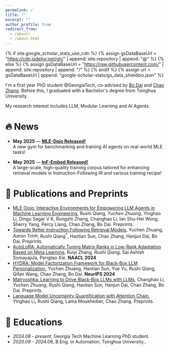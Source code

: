 ```yaml
---
permalink: /
title: ""
excerpt: ""
author_profile: true
redirect_from: 
  - /about/
  - /about.html
---
```


{% if site.google_scholar_stats_use_cdn %}
{% assign gsDataBaseUrl = "https://cdn.jsdelivr.net/gh/" | append: site.repository | append: "@" %}
{% else %}
{% assign gsDataBaseUrl = "https://raw.githubusercontent.com/" | append: site.repository | append: "/" %}
{% endif %}
{% assign url = gsDataBaseUrl | append: "google-scholar-stats/gs_data_shieldsio.json" %}

<span class='anchor' id='about-me'></span>

I'm a first year PhD student @GeorgiaTech, co-advised by [Bo Dai](https://bo-dai.github.io/) and [Chao Zhang](http://chaozhang.org/). Before this, I graduated with a Bachelor's degree from Tsinghua University.

My research interest includes LLM, Modular Learning and AI Agents.


# 🔥 News

- **May 2025** — [**MLE-Dojo Released!**](https://mle-dojo.github.io/MLE-Dojo-page/)  
  A new gym for benchmarking and training AI agents on real-world MLE tasks!

- **May 2025** — [**InF-Embed Released!**](https://arxiv.org/pdf/2505.21439)  
  A large-scale, high-quality training corpus tailored for enhancing retrieval models in Instruction-Following IR and various training recipe!

# 📝 Publications and Preprints
- [MLE-Dojo: Interactive Environments for Empowering LLM Agents in Machine Learning Engineering](https://arxiv.org/pdf/2505.07782), Rushi Qiang<sup>*</sup>, Yuchen Zhuang<sup>*</sup>, Yinghao Li, Dingu Sagar V K, Rongzhi Zhang, Changhao Li, Ian Shu-Hei Wong, Sherry Yang, Percy Liang, Chao Zhang, Bo Dai. Preprints.
- [Towards Better Instruction Following Retrieval Models](https://arxiv.org/pdf/2505.21439), Yuchen Zhuang<sup>*</sup>, Aaron Trinh<sup>*</sup>, Rushi Qiang<sup>*</sup>, Haotian Sun, Chao Zhang, Hanjun Dai, Bo Dai. Preprints.
- [AutoLoRA: Automatically Tuning Matrix Ranks in Low-Rank Adaptation Based on Meta Learning](https://arxiv.org/abs/2403.09113), Ruiyi Zhang<sup>*</sup>, Rushi Qiang<sup>*</sup>, Sai Ashish Somayajula, Pengtao Xie. **NAACL 2024**
- [HYDRA: Model Factorization Framework for Black-Box LLM Personalization](https://arxiv.org/abs/2406.02888), Yuchen Zhuang, Haotian Sun, Yue Yu, Rushi Qiang, Qifan Wang, Chao Zhang, Bo Dai. **NeurIPS 2024**
- [Matryoshka: Learning to Drive Black-Box LLMs with LLMs](https://arxiv.org/abs/2410.20749), Changhao Li<sup>*</sup>, Yuchen Zhuang<sup>*</sup>, Rushi Qiang, Haotian Sun, Hanjun Dai, Chao Zhang, Bo Dai. Preprints.
- [Language Model Uncertainty Quantification with Attention Chain](https://arxiv.org/abs/2503.19168), Yinghao Li, Rushi Qiang, Lama Moukheiber, Chao Zhang. Preprints.

# 📖 Educations
- *2024.08 - present*, Georgia Tech Machine Learning PhD student. 
- *2020.09 - 2024.06*, B.Eng. in Automation, Tsinghua University.. 

